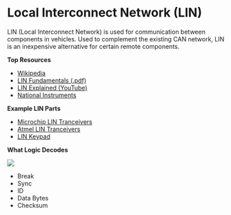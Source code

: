 # Local Interconnect Network \(LIN\)

LIN \(Local Interconnect Network\) is used for communication between components in vehicles. Used to complement the existing CAN network, LIN is an inexpensive alternative for certain remote components.

**Top Resources**

* [Wikipedia](http://en.wikipedia.org/wiki/Local_Interconnect_Network)
* [LIN Fundamentals \(.pdf\)](http://ece.eng.wayne.edu/~smahmud/ECECourses/ECE5620/Notes/LIN_Protocol.pdf)
* [LIN Explained \(YouTube\)](http://www.youtube.com/watch?v=M1VI9wITmA4)
* [National Instruments](http://www.ni.com/white-paper/9733/en/)

**Example LIN Parts**

* [Microchip LIN Tranceivers](http://www.microchip.com/pagehandler/en-us/technology/lin/products/home.html)
* [Atmel LIN Tranceivers](http://www.atmel.com/products/automotive/lin/lin_networking.aspx)
* [LIN Keypad](http://www.glyn.com/data/glyn/media/doc/hal2810_2pi.pdf)

**What Logic Decodes**

[ ![](https://trello-attachments.s3.amazonaws.com/57215da0d6b19b4ab3609e8c/1252x136/2a6a6e5a8f451233b079bec9440d7865/LIN.png) ](https://trello-attachments.s3.amazonaws.com/57215da0d6b19b4ab3609e8c/1252x136/2a6a6e5a8f451233b079bec9440d7865/LIN.png)

* Break
* Sync
* ID
* Data Bytes
* Checksum

